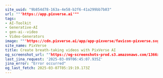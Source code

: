 ```yaml
---
site_uuid: "9b854d78-163a-4e58-b2f6-41a299bb7b03"
url: ""'https://app.pixverse.ai'""
tags:
- AI-Toolkit
- Generative-AI
- gen-ai--video
- Video-Generators
image: ""'https://cdn.pixverse.ai/app/app-pixverse/favicon-pixverse.svg'""
site_name: PixVerse
title: Create breath-taking videos with PixVerse AI
og_screenshot_url: ""https://og-screenshots-prod.s3.amazonaws.com/1366x768/80/false/272f7a33d73103acd7648d939efb5ff773f0ebe2f1741878cab9ebeb51f83c0b.jpeg""
last_jina_request: '2025-03-09T06:45:07.935Z'
jina_error: "Error occurred"
og_last_fetch: 2025-03-07T05:19:19.173Z
---
```


